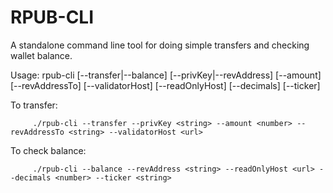 # RPUB-CLI

A standalone command line tool for doing simple transfers and checking wallet balance.

Usage: rpub-cli [--transfer|--balance] [--privKey|--revAddress] [--amount] [--revAddressTo] [--validatorHost] [--readOnlyHost] [--decimals] [--ticker]

To transfer:
```
     ./rpub-cli --transfer --privKey <string> --amount <number> --revAddressTo <string> --validatorHost <url>
```
To check balance:
```
     ./rpub-cli --balance --revAddress <string> --readOnlyHost <url> --decimals <number> --ticker <string>
```